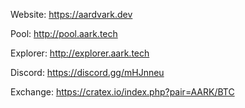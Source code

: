
Website: https://aardvark.dev

Pool: http://pool.aark.tech

Explorer: http://explorer.aark.tech

Discord: https://discord.gg/mHJnneu

Exchange: https://cratex.io/index.php?pair=AARK/BTC